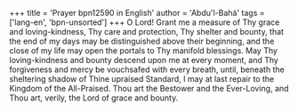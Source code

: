 +++
title = 'Prayer bpn12590 in English'
author = 'Abdu'l-Bahá'
tags = ['lang-en', 'bpn-unsorted']
+++
O Lord!  Grant me a measure of Thy grace and loving-kindness, Thy care and protection, Thy shelter and bounty, that the end of my days may be distinguished above their beginning, and the close of my life may open the portals to Thy manifold blessings.  May Thy loving-kindness and bounty descend upon me at every moment, and Thy forgiveness and mercy be vouchsafed with every breath, until, beneath the sheltering shadow of Thine upraised Standard, I may at last repair to the Kingdom of the All-Praised.  Thou art the Bestower and the Ever-Loving, and Thou art, verily, the Lord of grace and bounty.
